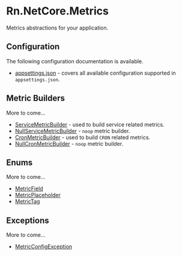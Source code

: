 # Rn.NetCore.Metrics
Metrics abstractions for your application.

## Configuration
The following configuration documentation is available.

- [appsettings.json](/docs/configuration/appsettings.md) - covers all available configuration supported in `appsettings.json`.

## Metric Builders
More to come...

- [ServiceMetricBuilder](/docs/builders/ServiceMetricBuilder.md) - used to build service related metrics.
- [NullServiceMetricBuilder](/docs/builders/NullServiceMetricBuilder.md) - `noop` metric builder.
- [CronMetricBuilder](/docs/builders/CronMetricBuilder.md) - used to build `CRON` related metrics.
- [NullCronMetricBuilder](/docs/builders/NullCronMetricBuilder.md) - `noop` metric builder.

## Enums
More to come...

- [MetricField](/docs/enums/MetricField.md)
- [MetricPlaceholder](/docs/enums/MetricPlaceholder.md)
- [MetricTag](/docs/enums/MetricTag.md)

## Exceptions
More to come...

- [MetricConfigException](/docs/exceptions/MetricConfigException.md)


<!--(Rn.BuildScriptHelper){
	"version": "1.0.106",
	"replace": false
}(END)-->